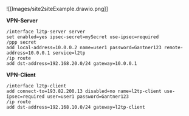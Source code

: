 ![[Images/site2siteExample.drawio.png]]

**VPN-Server**
```
/interface l2tp-server server
set enabled=yes ipsec-secret=mySecret use-ipsec=required
/ppp secret
add local-address=10.0.0.2 name=user1 password=Gantner123 remote-address=10.0.0.1 service=l2tp
/ip route
add dst-address=192.168.20.0/24 gateway=10.0.0.1
```

**VPN-Client**
```
/interface l2tp-client
add connect-to=193.82.200.13 disabled=no name=l2tp-client use-ipsec=required user=user1 password=Gantner123
/ip route
add dst-address=192.168.10.0/24 gateway=l2tp-client
```
